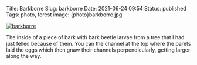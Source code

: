 Title: Barkborre
Slug: barkborre
Date: 2021-06-24 09:54
Status: published
Tags: photo, forest
image: {photo}barkborre.jpg

[![barkborre]({photo}barkborre.jpg "barkborre")]({static}/pic/barkborre.jpg)

The inside of a piece of bark with bark beetle larvae from a tree that I had just felled because of them. You
can the channel at the top where the parets laid the eggs which then gnaw their channels perpendicularly, getting
larger along the way.
